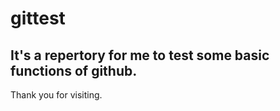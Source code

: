 # gittest
It's a repertory for me to test some basic functions of github.
--------
Thank you for visiting.
